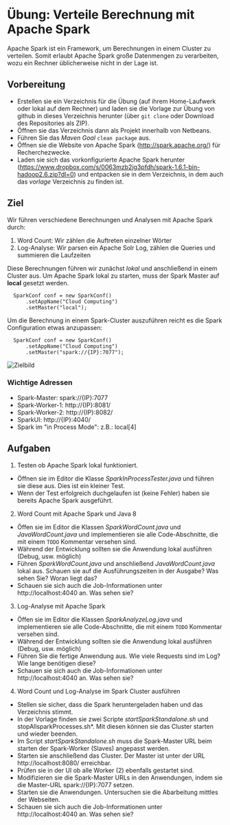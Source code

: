 # Übung: Verteile Berechnung mit Apache Spark
Apache Spark ist ein Framework, um Berechnungen in einem Cluster zu verteilen.
Somit erlaubt Apache Spark große Datenmengen zu verarbeiten, wozu ein Rechner üblicherweise nicht in der Lage ist.

## Vorbereitung
* Erstellen sie ein Verzeichnis für die Übung (auf ihrem Home-Laufwerk oder lokal auf dem Rechner) 
und laden sie die Vorlage zur Übung von github in dieses Verzeichnis herunter 
(über `git clone` oder Download des Repositories als ZIP).
* Öffnen sie das Verzeichnis dann als Projekt innerhalb von Netbeans.
* Führen Sie das *Maven Goal* `clean package` aus.
* Öffnen sie die Website von Apache Spark (http://spark.apache.org/) für Recherchezwecke.
* Laden sie sich das vorkonfigurierte Apache Spark herunter 
(https://www.dropbox.com/s/0063mzb2jg3pfdh/spark-1.6.1-bin-hadoop2.6.zip?dl=0) und entpacken sie in dem Verzeichnis, 
in dem auch das *vorlage* Verzeichnis zu finden ist.

## Ziel
Wir führen verschiedene Berechnungen und Analysen mit Apache Spark durch:

1. Word Count: Wir zählen die Auftreten einzelner Wörter
2. Log-Analyse: Wir parsen ein Apache Solr Log, zählen die Queries und summieren die Laufzeiten

Diese Berechnungen führen wir zunächst *lokal* und anschließend in einem Cluster aus.
Um Apache Spark lokal zu starten, muss der Spark Master auf **local** gesetzt werden.
```
  SparkConf conf = new SparkConf()
      .setAppName("Cloud Computing")
      .setMaster("local");
```

Um die Berechnung in einem Spark-Cluster auszuführen reicht es die Spark Configuration etwas anzupassen:
```
  SparkConf conf = new SparkConf()
      .setAppName("Cloud Computing")
      .setMaster("spark://{IP}:7077");
```

![Zielbild](zielbild.png)

### Wichtige Adressen
* Spark-Master: spark://{IP}:7077
* Spark-Worker-1: http://{IP}:8081/
* Spark-Worker-2: http://{IP}:8082/
* SparkUI: http://{IP}:4040/
* Spark im "in Process Mode": z.B.: local[4]

## Aufgaben
1) Testen ob Apache Spark lokal funktioniert.

* Öffnen sie im Editor die Klasse *SparkInProcessTester.java* und führen sie diese aus. Dies ist ein kleiner Test.
* Wenn der Test erfolgreich duchgelaufen ist (keine Fehler) haben sie bereits Apache Spark ausgeführt. 

2) Word Count mit Apache Spark und Java 8

* Öffen sie im Editor die Klassen *SparkWordCount.java* und *JavaWordCount.java* und implementieren sie alle Code-Abschnitte, die mit einem `TODO` Kommentar versehen sind.
* Während der Entwicklung sollten sie die Anwendung lokal ausführen (Debug, usw. möglich)
* Führen *SparkWordCount.java* und anschließend *JavaWordCount.java* lokal aus. Schauen sie auf die Ausführungszeiten in der Ausgabe? Was sehen Sie? Woran liegt das?
* Schauen sie sich auch die Job-Informationen unter http://localhost:4040 an. Was sehen sie?

3) Log-Analyse mit Apache Spark

* Öffen sie im Editor die Klassen *SparkAnalyzeLog.java* und implementieren sie alle Code-Abschnitte, die mit einem `TODO` Kommentar versehen sind.
* Während der Entwicklung sollten sie die Anwendung lokal ausführen (Debug, usw. möglich)
* Führen Sie die fertige Anwendung aus. Wie viele Requests sind im Log? Wie lange benötigen diese?
* Schauen sie sich auch die Job-Informationen unter http://localhost:4040 an. Was sehen sie?

4) Word Count und Log-Analyse im Spark Cluster ausführen

* Stellen sie sicher, dass die Spark heruntergeladen haben und das Verzeichnis stimmt.
* In der Vorlage finden sie zwei Scripte *startSparkStandalone.sh* und stopAllsparkProcesses.sh*. Mit diesen können sie das Cluster starten und wieder beenden.
* Im Script *startSparkStandalone.sh* muss die Spark-Master URL beim starten der Spark-Worker (Slaves) angepasst werden.
* Starten sie anschließend das Cluster. Der Master ist unter der URL http://localhost:8080/ erreichbar.
* Prüfen sie in der UI ob alle Worker (2) ebenfalls gestartet sind.
* Modifizieren sie die Spark-Master URLs in den Anwendungen, indem sie die Master-URL spark://{IP}:7077 setzen.
* Starten sie die Anwendungen. Untersuchen sie die Abarbeitung mittles der Webseiten.
* Schauen sie sich auch die Job-Informationen unter http://localhost:4040 an. Was sehen sie?
